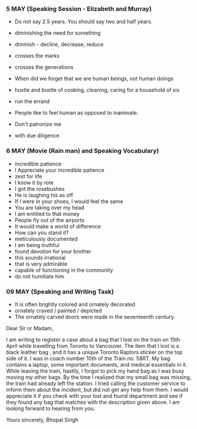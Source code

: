 ### 5 MAY (Speaking Session - Elizabeth and Murray)

- Do not say 2.5 years. You should say two and half years.
- diminishing the need for something

- diminish - decline, decrease, reduce
- crosses the marks
- crosses the generations
- When did we forget that we are human beings, not human doings
- hustle and bustle of cooking, cleaning, caring for a household of six
- run the errand
- People like to feel human as opposed to inanimate.
- Don't patronize me
- with due diligence

### 6 MAY (Movie (Rain man) and Speaking Vocabulary)

- incredible patience
- I Appreciate your incredible patience
- zest for life
- I know it by rote
- I got the rosebushes
- He is laughing his as off
- If I were in your shoes, I would feel the same
- You are taking over my head
- I am entitled to that money
- People fly out of the airports
- It would make a world of difference
- How can you stand it?
- meticulously documented
- I am being truthful
- found devotion for your brother
- this sounds irrational
- that is very admirable
- capable of functioning in the community
- do not humiliate him

### 09 MAY (Speaking and Writing Task)

- It is often brightly colored and ornately decorated
- ornately craved / painted / depicted
- The ornately carved doors were made in the seventeenth century.

Dear Sir or Madam,

I am writing to register a case about a bag that I lost on the train on 15th April while travelling from Toronto to Vancouver.
The item that I lost is a black leather bag , and it has a unique Toronto Raptors sticker on the top side of it. I was in coach number 10th of the Train no. 58RT. My bag contains a laptop, some important documents, and medical essentials in it.
While leaving the train, hastily, I forgot to pick my hand bag as I was busy moving my other bags. By the time I realized that my small bag was missing, the train had already left the station. I tried calling the customer service to inform them about the incident, but did not get any help from them.
I would appreciate it if you check with your lost and found department and see if they found any bag that matches with the description given above.
I am looking forward to hearing from you.

Yours sincerely,
Bhopal Singh
